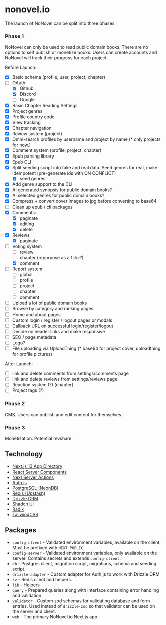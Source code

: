 # nonovel.io

The launch of NoNovel can be split into three phases.

### Phase 1

NoNovel can only be used to read public domain books. There are no options to self publish or monetize books. Users can create accounts and NoNovel will track their progress for each project.

Before Launch:

- [x] Basic schema (profile, user, project, chapter)
- [ ] OAuth
  - [x] Github
  - [x] Discord
  - [ ] Google
- [x] Basic Chapter Reading Settings
- [x] Project genres
- [x] Profile country code
- [x] View tracking
- [x] Chapter navigation
- [x] Review system (project)
- [x] Omni-search profiles by username and project by name (\* only projects for now.)
- [x] Comment system (profile, project, chapter)
- [x] Epub parsing library
- [x] Epub CLI
- [x] Split seeding script into fake and real data. Seed genres for real, make idempotent (pre-generate ids with ON CONFLICT)
  - [x] seed genres
- [x] Add genre support to the CLI
- [x] AI generated synopsis for public domain books?
- [x] AI selected genres for public domain books?
- [x] Compress + convert cover images to jpg before converting to base64
- [ ] Clean up epub / cli packages
- [x] Comments:
  - [x] paginate
  - [x] editing
  - [x] delete
- [x] Reviews
  - [x] paginate
- [ ] Voting system
  - [ ] review
  - [ ] chapter (repurpose as a `like`?)
  - [x] comment
- [ ] Report system
  - [ ] global
  - [ ] profile
  - [ ] project
  - [ ] chapter
  - [ ] comment
- [ ] Upload a lot of public domain books
- [ ] Browse by category and ranking pages
- [ ] Home and about pages
- [ ] Custom login / register / logout pages or modals
- [ ] Callback URL on successful login/register/logout
- [ ] Decide on header links and make responsive
- [ ] SEO / page metadata
- [ ] Logo?
- [ ] File uploading via UploadThing (\* base64 for project cover, uploadthing for profile pictures)

After Launch:

- [ ] link and delete comments from settings/comments page
- [ ] link and delete reviews from settings/reviews page
- [ ] Reaction system (?) (chapter)
- [ ] Project tags (?)

### Phase 2

CMS. Users can publish and edit content for themselves.

### Phase 3

Monetization. Potential revshare.

## Technology

- [Next.js 13 App Directory](https://nextjs.org/docs/getting-started/project-structure)
- [React Server Components](https://github.com/reactjs/rfcs/blob/main/text/0188-server-components.md)
- [Next Server Actions](https://nextjs.org/docs/app/building-your-application/data-fetching/server-actions)
- [Auth.js](https://next-auth.js.org/)
- [PostgreSQL (NeonDB)](https://neon.tech/)
- [Redis (Upstash)](https://upstash.com/)
- [Drizzle ORM](https://github.com/drizzle-team/drizzle-orm)
- [Shadcn UI](https://ui.shadcn.com/)
- [Radix](https://www.radix-ui.com/)
- [TailwindCSS](https://tailwindcss.com/)

## Packages

- `config-client` - Validated environment variables, available on the client. Must be prefixed with `NEXT_PUBLIC_`.
- `config-server` - Validated environment variables, only available on the server. Contains secrets and extends `config-client`.
- `db` - Postgres client, migration script, migrations, schema and seeding script.
- `drizzle-adapter` - Custom adapter for Auth.js to work with Drizzle ORM
- `kv` - Redis client and helpers.
- `lib` - Helpers
- `query` - Prepared queries along with interface containing error handling and validation.
- `validator` - Custom zod schemas for validating database and form entries. Used instead of `drizzle-zod` so that validator can be used on the server and client.
- `web` - The primary NoNovel.io Next.js app.
